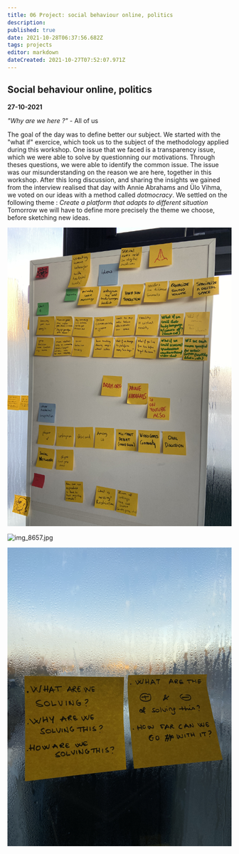```yaml
---
title: 06 Project: social behaviour online, politics
description: 
published: true
date: 2021-10-28T06:37:56.682Z
tags: projects
editor: markdown
dateCreated: 2021-10-27T07:52:07.971Z
---
```


## Social behaviour online, politics

**27-10-2021** 

*"Why are we here ?"* - All of us

The goal of the day was to define better our subject. We started with the "what if" exercice, which took us to the subject of the methodology applied during this workshop. One issue that we faced is a transparency issue, which we were able to solve by questionning our motivations. Through theses questions, we were able to identify the common issue.
The issue was our misunderstanding on the reason we are here, together in this workshop.
After this long discussion, and sharing the insights we gained from the interview realised that day with Annie Abrahams and Ülo Vihma, we voted on our ideas with a method called *dotmocracy*. We settled on the following theme :
*Create a platform that adapts to different situation*
Tomorrow we will have to define more precisely the theme we choose, before sketching new ideas.

![img_8655.jpg](/day-3/img_8656.jpg)

![img_8657.jpg](/day-3/img_8657.jpg)

![img_8657.jpg](/day-3/img_8658.jpg)